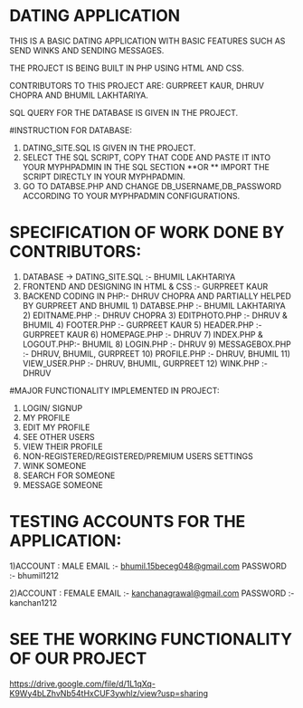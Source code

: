# DATING APPLICATION

THIS IS A BASIC DATING APPLICATION WITH BASIC FEATURES SUCH AS SEND WINKS AND SENDING MESSAGES.

THE PROJECT IS BEING BUILT IN PHP USING HTML AND CSS.

CONTRIBUTORS TO THIS PROJECT ARE: GURPREET KAUR, DHRUV CHOPRA AND BHUMIL LAKHTARIYA.

SQL QUERY FOR THE DATABASE IS GIVEN IN THE PROJECT. 

#INSTRUCTION FOR DATABASE:

1) DATING_SITE.SQL IS GIVEN IN THE PROJECT.
2) SELECT THE SQL SCRIPT, COPY THAT CODE AND PASTE IT INTO YOUR MYPHPADMIN IN THE SQL SECTION **OR ** IMPORT THE SCRIPT DIRECTLY IN YOUR MYPHPADMIN.
3) GO TO DATABSE.PHP AND CHANGE DB_USERNAME,DB_PASSWORD ACCORDING TO YOUR MYPHPADMIN CONFIGURATIONS.


# SPECIFICATION OF WORK DONE BY CONTRIBUTORS:

1) DATABASE -> DATING_SITE.SQL :- BHUMIL LAKHTARIYA
2) FRONTEND AND DESIGNING IN HTML & CSS :- GURPREET KAUR
3) BACKEND CODING IN PHP:- DHRUV CHOPRA AND PARTIALLY HELPED BY GURPREET AND BHUMIL
        1) DATABSE.PHP :- BHUMIL LAKHTARIYA
        2) EDITNAME.PHP :- DHRUV CHOPRA
        3) EDITPHOTO.PHP :- DHRUV & BHUMIL
        4) FOOTER.PHP :- GURPREET KAUR
        5) HEADER.PHP :- GURPREET KAUR
        6) HOMEPAGE.PHP :- DHRUV
        7) INDEX.PHP & LOGOUT.PHP:- BHUMIL
        8) LOGIN.PHP :- DHRUV
        9) MESSAGEBOX.PHP :- DHRUV, BHUMIL, GURPREET
        10) PROFILE.PHP :- DHRUV, BHUMIL
        11) VIEW_USER.PHP :- DHRUV, BHUMIL, GURPREET
        12) WINK.PHP :- DHRUV
        
#MAJOR FUNCTIONALITY IMPLEMENTED IN PROJECT:
1) LOGIN/ SIGNUP
2) MY PROFILE
3) EDIT MY PROFILE
3) SEE OTHER USERS
4) VIEW THEIR PROFILE
5) NON-REGISTERED/REGISTERED/PREMIUM USERS SETTINGS
6) WINK SOMEONE
7) SEARCH FOR SOMEONE
8) MESSAGE SOMEONE

# TESTING ACCOUNTS FOR THE APPLICATION:

1)ACCOUNT : MALE 
EMAIL :- bhumil.15beceg048@gmail.com
PASSWORD :- bhumil1212

2)ACCOUNT : FEMALE
EMAIL :- kanchanagrawal@gmail.com
PASSWORD :- kanchan1212


# SEE THE WORKING FUNCTIONALITY OF OUR PROJECT

https://drive.google.com/file/d/1L1qXq-K9Wy4bLZhvNb54tHxCUF3ywhlz/view?usp=sharing